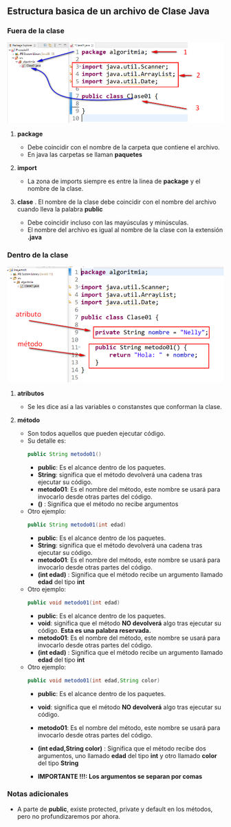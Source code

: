 ## Estructura basica de un archivo de Clase Java

### Fuera de la clase
![](images/2024-08-08-17-48-42.png)

1. **package**
   - Debe coincidir con el nombre de la carpeta que contiene el archivo.
   - En java las carpetas se llaman **paquetes**

2. **import**
   - La zona de imports siempre es entre la linea de **package** y el nombre de la clase.

3. **clase**
   . El nombre de la clase debe coincidir con el nombre del archivo cuando lleva la palabra **public**
   - Debe coincidir incluso con las mayúsculas y minúsculas.
   - El nombre del archivo es igual al nombre de la clase con la extensión **.java**

### Dentro de la clase

![](images/2024-08-08-18-11-36.png)

1. **atributos**
   - Se les dice así a las variables o constanstes que conforman la clase.

2. **método**
   - Son todos aquellos que pueden ejecutar código.
   - Su detalle es:
     ```java
     public String metodo01()
     ```
        - **public**: Es el alcance dentro de los paquetes.
        - **String**: significa que el método devolverá una cadena tras ejecutar su código.
        - **metodo01**: Es el nombre del método, este nombre se usará para invocarlo desde otras partes del código.
        - **()** : Significa que el método no recibe argumentos
   - Otro ejemplo:
     ```java
     public String metodo01(int edad)
     ```
        - **public**: Es el alcance dentro de los paquetes.
        - **String**: significa que el método devolverá una cadena tras ejecutar su código.
        - **metodo01**: Es el nombre del método, este nombre se usará para invocarlo desde otras partes del código.
        - **(int edad)** : Significa que el método recibe un argumento llamado **edad** del tipo **int**
   - Otro ejemplo:
     ```java
     public void metodo01(int edad)
     ```
        - **public**: Es el alcance dentro de los paquetes.
        - **void**: significa que el método **NO devolverá** algo tras ejecutar su código. **Esta es una palabra reservada.**
        - **metodo01**: Es el nombre del método, este nombre se usará para invocarlo desde otras partes del código.
        - **(int edad)** : Significa que el método recibe un argumento llamado **edad** del tipo **int**
   - Otro ejemplo:
     ```java
     public void metodo01(int edad,String color)
     ```
        - **public**: Es el alcance dentro de los paquetes.
        - **void**: significa que el método **NO devolverá** algo tras ejecutar su código.
        - **metodo01**: Es el nombre del método, este nombre se usará para invocarlo desde otras partes del código.
        - **(int edad,String color)** : Significa que el método recibe dos argumentos, uno llamado **edad** del tipo **int** y otro llamado **color** del tipo **String**
        
        - **IMPORTANTE !!!: Los argumentos se separan por comas**

### Notas adicionales
- A parte de **public**, existe protected, private y default en los métodos, pero no profundizaremos por ahora.

